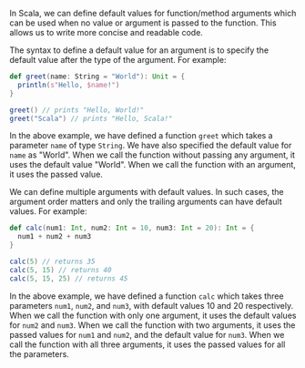 In Scala, we can define default values for function/method arguments which can be used when no value or argument is passed to the function. This allows us to write more concise and readable code.

The syntax to define a default value for an argument is to specify the default value after the type of the argument. For example:

```scala
def greet(name: String = "World"): Unit = {
  println(s"Hello, $name!")
}

greet() // prints "Hello, World!"
greet("Scala") // prints "Hello, Scala!"
```

In the above example, we have defined a function `greet` which takes a parameter `name` of type `String`. We have also specified the default value for `name` as "World". When we call the function without passing any argument, it uses the default value "World". When we call the function with an argument, it uses the passed value.

We can define multiple arguments with default values. In such cases, the argument order matters and only the trailing arguments can have default values. For example:

```scala
def calc(num1: Int, num2: Int = 10, num3: Int = 20): Int = {
  num1 + num2 + num3
}

calc(5) // returns 35
calc(5, 15) // returns 40
calc(5, 15, 25) // returns 45
```

In the above example, we have defined a function `calc` which takes three parameters `num1`, `num2`, and `num3`, with default values 10 and 20 respectively. When we call the function with only one argument, it uses the default values for `num2` and `num3`. When we call the function with two arguments, it uses the passed values for `num1` and `num2`, and the default value for `num3`. When we call the function with all three arguments, it uses the passed values for all the parameters.